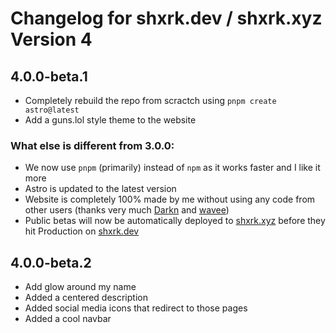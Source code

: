 # Changelog for shxrk.dev / shxrk.xyz Version 4

## 4.0.0-beta.1
- Completely rebuild the repo from scractch using `pnpm create astro@latest`
- Add a guns.lol style theme to the website
### What else is different from 3.0.0:
- We now use `pnpm` (primarily) instead of `npm` as it works faster and I like it more
- Astro is updated to the latest version
- Website is completely 100% made by me without using any code from other users (thanks very much [Darkn](https://darkn.bio) and [wavee](https://wavee.space))
- Public betas will now be automatically deployed to [shxrk.xyz](https://shxrk.xyz) before they hit Production on [shxrk.dev](https://shxrk.dev)

## 4.0.0-beta.2
- Add glow around my name
- Added a centered description
- Added social media icons that redirect to those pages
- Added a cool navbar